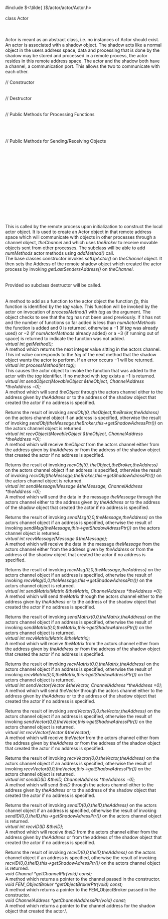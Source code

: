 \
\#include $<\tilde{ }$/actor/actor/Actor.h$>$\
\
class Actor\
\
\
\
Actor is meant as an abstract class, i.e. no instances of Actor should
exist. An actor is associated with a shadow object. The shadow acts like
a normal object in the users address space, data and processing that is
done by the shadow may be stored and processed in a remote process, the
actor resides in this remote address space. The actor and the shadow
both have a channel, a communication port. This allows the two to
communicate with each other.\
\
// Constructor\
\
\
// Destructor\
\
\
// Public Methods for Processing Functions\
\
\
\
\
// Public Methods for Sending/Receiving Objects\
\
\
\
\
\
\
\
\
\
\
\
\
\
\
\
This is called by the remote process upon initialization to construct
the local actor object. It is used to create an Actor object in that
remote address space which will communicate with objects in other
processes through a channel object, *theChannel* and which uses
*theBroker* to receive movable objects sent from other processes. The
subclass will be able to add *numMethods* actor methods using
*addMethod()* call.\
The base classes constructor invokes *setUpActor()* on *theChannel*
object. It then sets the Address of the remote shadow object which
created the actor process by invoking *getLastSendersAddress()* on
*theChannel*.\
\
\
Provided so subclass destructor will be called.\
\
\
A method to add as a function to the actor object the function *fp*,
this function is identified by the *tag* value. This function will be
invoked by the actor on invocation of *processMethod()* with *tag* as
the argument. The object checks to see that the *tag* has not been used
previously. If it has not and the number of functions so far added is
less than *numActorMethods* the function is added and $0$ is returned,
otherwise a $-1$ (if *tag* was already used) or $-2$ (if
*numActorMethods* already added) or a $-3$ (if running out of space) is
returned to indicate the function was not added.\
*virtual int getMethod();*\
A method which returns the next integer value sitting in the actors
channel. This int value corresponds to the *tag* of the next method that
the shadow object wants the actor to perform. If an error occurs $-1$
will be returned.\
*virtual int processMethod(int tag);*\
This causes the actor object to invoke the function that was added to
the actor with the *tag* identifier. If no method with *tag* exists a
$-1$ is returned.\
*virtual int sendObject(MovableObject &theObject, ChannelAddress
\*theAddress =0);*\
A method which will send *theObject* through the actors channel either
to the address given by *theAddress* or to the address of the shadow
object that created the actor if no address is specified.

Returns the result of invoking *sendObj(0,
theObject,theBroker,theAddress)* on the actors channel object if an
address is specified, otherwise the result of invoking
*sendObj(theMessage,theBroker,this-\>getShadowAdressPtr())* on the
actors channel object is returned.\
*virtual int recvObject(MovableObject &theObject, ChannelAddress
\*theAddress =0);*\
A method which will receive *theObject* from the actors channel either
from the address given by *theAddress* or from the address of the shadow
object that created the actor if no address is specified.

Returns the result of invoking *recvObj(0,
theObject,theBroker,theAddress)* on the actors channel object if an
address is specified, otherwise the result of invoking
*recvObj(theMessage,theBroker,this-\>getShadowAdressPtr())* on the
actors channel object is returned.\
*virtual int sendMessage(Message &theMessage, ChannelAddress
\*theAddress =0);*\
A method which will send the data in the message *theMessage* through
the actors channel either to the address given by *theAddress* or to the
address of the shadow object that created the actor if no address is
specified.

Returns the result of invoking *sendMsg(0,0,theMessage,theAddress)* on
the actors channel object if an address is specified, otherwise the
result of invoking *sendMsg(theMessage,this-\>getShadowAdressPtr())* on
the actors channel object is returned.\
*virtual int recvMessage(Message &theMessage);*\
A method which will receive the data in the message *theMessage* from
the actors channel either from the address given by *theAddress* or from
the address of the shadow object that created the actor if no address is
specified.

Returns the result of invoking *recvMsg(0,0,theMessage,theAddress)* on
the actors channel object if an address is specified, otherwise the
result of invoking *recvMsg(0,0,theMessage,this-\>getShadowAdressPtr())*
on the actors channel object is returned.\
*virtual int sendMatrix(Matrix &theMatrix, ChannelAddress \*theAddress
=0);*\
A method which will send *theMatrix* through the actors channel either
to the address given by *theAddress* or to the address of the shadow
object that created the actor if no address is specified.

Returns the result of invoking *sendMatrix(0,0,theMatrix,theAddress)* on
the actors channel object if an address is specified, otherwise the
result of invoking
*sendMatrix(0,0,theMatrix,this-\>getShadowAdressPtr())* on the actors
channel object is returned.\
*virtual int recvMatrix(Matrix &theMatrix);*\
A method which will receive *theMatrix* from the actors channel either
from the address given by *theAddress* or from the address of the shadow
object that created the actor if no address is specified.

Returns the result of invoking *recvMatrix(0,0,theMatrix,theAddress)* on
the actors channel object if an address is specified, otherwise the
result of invoking
*recvMatrix(0,0,theMatrix,this-\>getShadowAdressPtr())* on the actors
channel object is returned.\
*virtual int sendVector(Vector &theVector, ChannelAddress \*theAddress
=0);*\
A method which will send *theVector* through the actors channel either
to the address given by *theAddress* or to the address of the shadow
object that created the actor if no address is specified.

Returns the result of invoking *sendVector(0,0,theVector,theAddress)* on
the actors channel object if an address is specified, otherwise the
result of invoking
*sendVector(0,0,theVector,this-\>getShadowAdressPtr())* on the actors
channel object is returned.\
*virtual int recvVector(Vector &theVector);*\
A method which will receive *theVector* from the actors channel either
from the address given by *theAddress* or from the address of the shadow
object that created the actor if no address is specified.

Returns the result of invoking *recvVector(0,0,theVector,theAddress)* on
the actors channel object if an address is specified, otherwise the
result of invoking
*recvVector(0,0,theVector,this-\>getShadowAdressPtr())* on the actors
channel object is returned.\
*virtual int sendID(ID &theID, ChannelAddress \*theAddress =0);*\
A method which will send *theID* through the actors channel either to
the address given by *theAddress* or to the address of the shadow object
that created the actor if no address is specified.

Returns the result of invoking *sendID(0,0,theID,theAddress)* on the
actors channel object if an address is specified, otherwise the result
of invoking *sendID(0,0,theID,this-\>getShadowAdressPtr())* on the
actors channel object is returned.\
*virtual int recvID(ID &theID);*\
A method which will receive *theID* from the actors channel either from
the address given by *theAddress* or from the address of the shadow
object that created the actor if no address is specified.

Returns the result of invoking *recvID(0,0,theID,theAddress)* on the
actors channel object if an address is specified, otherwise the result
of invoking *recvID(0,0,theID,this-\>getShadowAdressPtr())* on the
actors channel object is returned.\
*void Channel \*getChannelPtr(void) const;*\
A method which returns a pointer to the channel passed in the
constructor.\
*void FEM_ObjectBroker \*getObjectBrokerPtr(void) const;*\
A method which returns a pointer to the FEM_ObjectBroker passed in the
constructor.\
*void ChannelAddress \*getChannelAddressPtr(void) const;*\
A method which returns a pointer to the channel address for the shadow
object that created the actor.\
